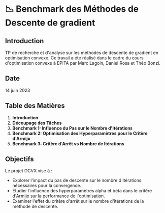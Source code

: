 # 📉 Benchmark des Méthodes de Descente de gradient

## Introduction
TP de recherche et d'analyse sur les méthodes de descente de gradient en optimisation convexe. Ce travail a été réalisé dans le cadre du cours d'optimisation convexe à EPITA par Marc Lagoin, Daniel Rosa et Théo Bonzi.

## Date
14 juin 2023

## Table des Matières
1. **Introduction**
2. **Découpage des Tâches**
3. **Benchmark 1: Influence du Pas sur le Nombre d'Itérations**
4. **Benchmark 2: Optimisation des Hyperparamètres pour le Critère d'Armijo**
5. **Benchmark 3: Critère d'Arrêt vs Nombre de Itérations**

## Objectifs
Le projet OCVX vise à :
- Explorer l'impact du pas de descente sur le nombre d'itérations nécessaires pour la convergence.
- Étudier l'influence des hyperparamètres alpha et beta dans le critère d'Armijo sur la performance de l'optimisation.
- Examiner l'effet du critère d'arrêt sur le nombre d'itérations de la méthode de descente.

